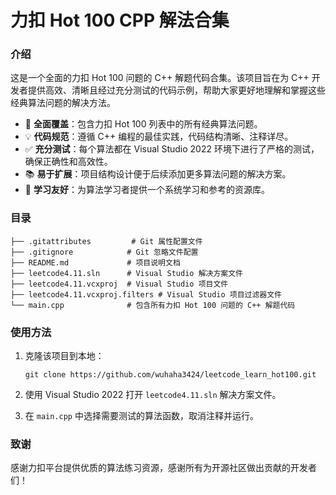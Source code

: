 # 力扣 Hot 100 CPP 解法合集

### 介绍

这是一个全面的力扣 Hot 100 问题的 C++ 解题代码合集。该项目旨在为 C++ 开发者提供高效、清晰且经过充分测试的代码示例，帮助大家更好地理解和掌握这些经典算法问题的解决方法。

- 🚀 **全面覆盖**：包含力扣 Hot 100 列表中的所有经典算法问题。
- 💡 **代码规范**：遵循 C++ 编程的最佳实践，代码结构清晰、注释详尽。
- ✅ **充分测试**：每个算法都在 Visual Studio 2022 环境下进行了严格的测试，确保正确性和高效性。
- 📚 **易于扩展**：项目结构设计便于后续添加更多算法问题的解决方案。
- 🌟 **学习友好**：为算法学习者提供一个系统学习和参考的资源库。

### 目录

```
├── .gitattributes         # Git 属性配置文件
├── .gitignore            # Git 忽略文件配置
├── README.md             # 项目说明文档
├── leetcode4.11.sln      # Visual Studio 解决方案文件
├── leetcode4.11.vcxproj  # Visual Studio 项目文件
├── leetcode4.11.vcxproj.filters # Visual Studio 项目过滤器文件
└── main.cpp              # 包含所有力扣 Hot 100 问题的 C++ 解题代码
```

### 使用方法

1. 克隆该项目到本地：
   ```
   git clone https://github.com/wuhaha3424/leetcode_learn_hot100.git
   ```

2. 使用 Visual Studio 2022 打开 `leetcode4.11.sln` 解决方案文件。

3. 在 `main.cpp` 中选择需要测试的算法函数，取消注释并运行。

### 致谢

感谢力扣平台提供优质的算法练习资源，感谢所有为开源社区做出贡献的开发者们！
